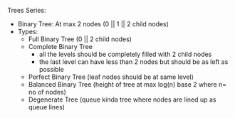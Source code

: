 Trees Series:  

- Binary Tree: At max 2 nodes (0 || 1 || 2 child nodes)
- Types: 
   - Full Binary Tree (0 || 2 child nodes)
   - Complete Binary Tree
       - all the levels should be completely filled with 2 child nodes
       - the last level can have less than 2 nodes but should be as left as possible
   - Perfect Binary Tree (leaf nodes should be at same level)
   - Balanced Binary Tree (height of tree at max log(n) base 2 where n= no of nodes)
   - Degenerate Tree (queue kinda tree where nodes are lined up as queue lines)
